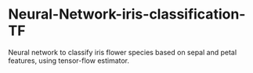 # Neural-Network-iris-classification-TF
Neural network to classify iris flower species based on sepal and petal features, using tensor-flow estimator.
